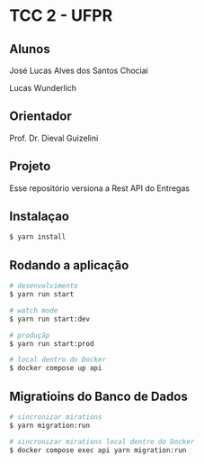 # TCC 2 - UFPR

## Alunos

José Lucas Alves dos Santos Chociai

Lucas Wunderlich

## Orientador

Prof. Dr. Dieval Guizelini

## Projeto

Esse repositório versiona a Rest API do Entregas

## Instalaçao

```bash
$ yarn install
```

## Rodando a aplicação

```bash
# desenvolvimento
$ yarn run start

# watch mode
$ yarn run start:dev

# produçãp
$ yarn run start:prod

# local dentro do Docker
$ docker compose up api
```

## Migratioins do Banco de Dados

```bash
# sincronizar mirations
$ yarn migration:run

# sincronizar mirations local dentro do Docker
$ docker compose exec api yarn migration:run
```
